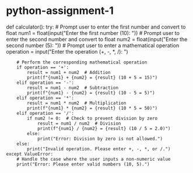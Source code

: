# python-assignment-1
def calculator():
    try:
        # Prompt user to enter the first number and convert to float
        num1 = float(input("Enter the first number (10): "))
        # Prompt user to enter the second number and convert to float
        num2 = float(input("Enter the second number (5): "))
        # Prompt user to enter a mathematical operation
        operation = input("Enter the operation (+, -, *, /): ")
        
        # Perform the corresponding mathematical operation
        if operation == '+':
            result = num1 + num2  # Addition
            print(f"{num1} + {num2} = {result} (10 + 5 = 15)")
        elif operation == '-':
            result = num1 - num2  # Subtraction
            print(f"{num1} - {num2} = {result} (10 - 5 = 5)")
        elif operation == '*':
            result = num1 * num2  # Multiplication
            print(f"{num1} * {num2} = {result} (10 * 5 = 50)")
        elif operation == '/':
            if num2 != 0:  # Check to prevent division by zero
                result = num1 / num2  # Division
                print(f"{num1} / {num2} = {result} (10 / 5 = 2.0)")
            else:
                print("Error: Division by zero is not allowed.")
        else:
            print("Invalid operation. Please enter +, -, *, or /.")
    except ValueError:
        # Handle the case where the user inputs a non-numeric value
        print("Error: Please enter valid numbers (10, 5).")

